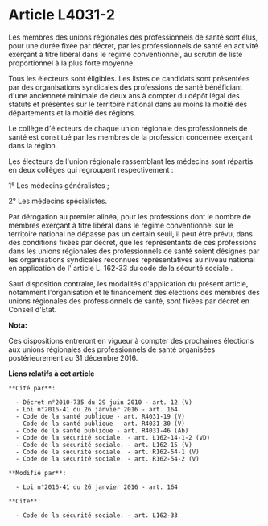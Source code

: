 # Article L4031-2

Les membres des unions régionales des professionnels de santé sont élus, pour une durée fixée par décret, par les
professionnels de santé en activité exerçant à titre libéral dans le régime conventionnel, au scrutin de liste proportionnel
à la plus forte moyenne. 

Tous les électeurs sont éligibles. Les listes de candidats sont présentées par des organisations syndicales des professions
de santé bénéficiant d'une ancienneté minimale de deux ans à compter du dépôt légal des statuts et présentes sur le
territoire national dans au moins la moitié des départements et la moitié des régions. 

Le collège d'électeurs de chaque union régionale des professionnels de santé est constitué par les membres de la profession
concernée exerçant dans la région. 

Les électeurs de l'union régionale rassemblant les médecins sont répartis en deux collèges qui regroupent respectivement : 

1° Les médecins généralistes ; 

2° Les médecins spécialistes. 

Par dérogation au premier alinéa, pour les professions dont le nombre de membres exerçant à titre libéral dans le régime
conventionnel sur le territoire national ne dépasse pas un certain seuil, il peut être prévu, dans des conditions fixées par
décret, que les représentants de ces professions dans les unions régionales des professionnels de santé soient désignés par
les organisations syndicales reconnues représentatives au niveau national en application de l'
article L. 162-33 du code de la sécurité sociale
. 

Sauf disposition contraire, les modalités d'application du présent article, notamment l'organisation et le financement des
élections des membres des unions régionales des professionnels de santé, sont fixées par décret en Conseil d'Etat.

**Nota:**

Ces dispositions entreront en vigueur à compter des prochaines élections aux unions régionales des professionnels de santé
organisées postérieurement au 31 décembre 2016.

**Liens relatifs à cet article**

	**Cité par**:

	  - Décret n°2010-735 du 29 juin 2010 - art. 12 (V)
	  - Loi n°2016-41 du 26 janvier 2016 - art. 164
	  - Code de la santé publique - art. R4031-19 (V)
	  - Code de la santé publique - art. R4031-30 (V)
	  - Code de la santé publique - art. R4031-46 (Ab)
	  - Code de la sécurité sociale. - art. L162-14-1-2 (VD)
	  - Code de la sécurité sociale. - art. L162-15 (V)
	  - Code de la sécurité sociale. - art. R162-54-1 (V)
	  - Code de la sécurité sociale. - art. R162-54-2 (V)

	**Modifié par**:

	  - Loi n°2016-41 du 26 janvier 2016 - art. 164

	**Cite**:

	  - Code de la sécurité sociale. - art. L162-33
